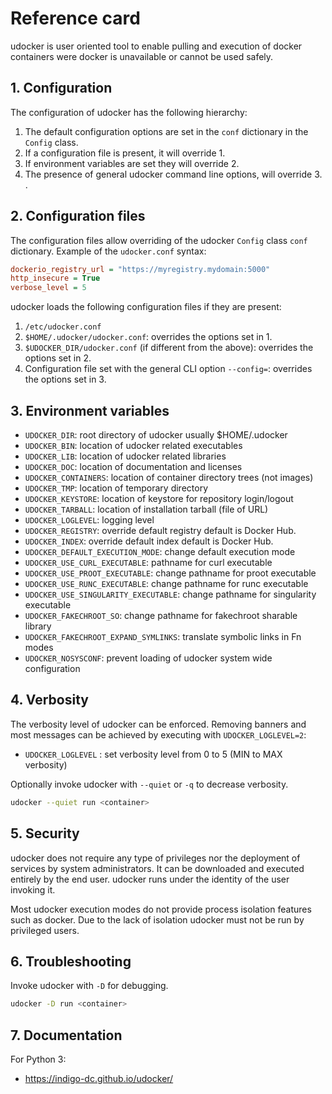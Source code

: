 # Reference card

udocker is user oriented tool to enable pulling and execution of docker
containers were docker is unavailable or cannot be used safely.

## 1. Configuration

The configuration of udocker has the following hierarchy:

1. The default configuration options are set in the `conf` dictionary in the `Config` class.
2. If a configuration file is present, it will override 1.
3. If environment variables are set they will override 2.
4. The presence of general udocker command line options, will override 3. .

## 2. Configuration files

The configuration files allow overriding of the udocker `Config` class
`conf` dictionary. Example of the `udocker.conf` syntax:

```ini
dockerio_registry_url = "https://myregistry.mydomain:5000"
http_insecure = True
verbose_level = 5
```

udocker loads the following configuration files if they are present:

1. `/etc/udocker.conf`
2. `$HOME/.udocker/udocker.conf`: overrides the options set in 1.
3. `$UDOCKER_DIR/udocker.conf` (if different from the above): overrides the options set in 2.
4. Configuration file set with the general CLI option `--config=`: overrides the options set in 3.

## 3. Environment variables

* `UDOCKER_DIR`: root directory of udocker usually $HOME/.udocker
* `UDOCKER_BIN`: location of udocker related executables
* `UDOCKER_LIB`: location of udocker related libraries
* `UDOCKER_DOC`: location of documentation and licenses
* `UDOCKER_CONTAINERS`: location of container directory trees (not images)
* `UDOCKER_TMP`: location of temporary directory
* `UDOCKER_KEYSTORE`: location of keystore for repository login/logout
* `UDOCKER_TARBALL`: location of installation tarball (file of URL)
* `UDOCKER_LOGLEVEL`: logging level
* `UDOCKER_REGISTRY`: override default registry default is Docker Hub.
* `UDOCKER_INDEX`: override default index default is Docker Hub.
* `UDOCKER_DEFAULT_EXECUTION_MODE`: change default execution mode
* `UDOCKER_USE_CURL_EXECUTABLE`: pathname for curl executable
* `UDOCKER_USE_PROOT_EXECUTABLE`: change pathname for proot executable
* `UDOCKER_USE_RUNC_EXECUTABLE`: change pathname for runc executable
* `UDOCKER_USE_SINGULARITY_EXECUTABLE`: change pathname for singularity executable
* `UDOCKER_FAKECHROOT_SO`: change pathname for fakechroot sharable library
* `UDOCKER_FAKECHROOT_EXPAND_SYMLINKS`: translate symbolic links in Fn modes
* `UDOCKER_NOSYSCONF`: prevent loading of udocker system wide configuration

## 4. Verbosity

The verbosity level of udocker can be enforced. Removing banners and most
messages can be achieved by executing with `UDOCKER_LOGLEVEL=2`:

* `UDOCKER_LOGLEVEL` : set verbosity level from 0 to 5 (MIN to MAX verbosity)

Optionally invoke udocker with `--quiet` or `-q` to decrease verbosity.

```bash
udocker --quiet run <container>
```

## 5. Security

udocker does not require any type of privileges nor the deployment of
services by system administrators. It can be downloaded and executed
entirely by the end user. udocker runs under the identity of the user
invoking it.

Most udocker execution modes do not provide process isolation features
such as docker. Due to the lack of isolation udocker must not be run
by privileged users.

## 6. Troubleshooting

Invoke udocker with `-D` for debugging.

```bash
udocker -D run <container>
```

## 7. Documentation

For Python 3:

* <https://indigo-dc.github.io/udocker/>
